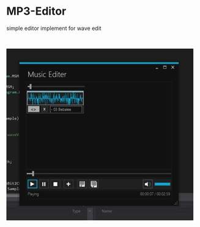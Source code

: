 # MP3-Editor

simple editor implement for wave edit

<br>

![alt text](https://github.com/tecno14/MP3-Editer/blob/master/P1.jpg?raw=true)
